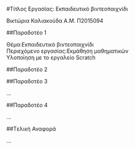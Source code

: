 #Τίτλος Εργασίας: Εκπαιδευτικό βιντεοπαιχνίδι

Βικτώρια Καλιακούδα Α.Μ. Π2015094

##Παραδοτέο 1

Θέμα:Εκπαιδευτικό βιντεοπαιχνίδι<br>
Περιεχόμενο εργασίας:Εκμάθηση μαθηματικών<br>
Υλοποίηση με το εργαλείο Scratch

##Παραδοτέο 2



##Παραδοτέο 3

...

##Παραδοτέο 4

...

##Tελική Αναφορά

...
